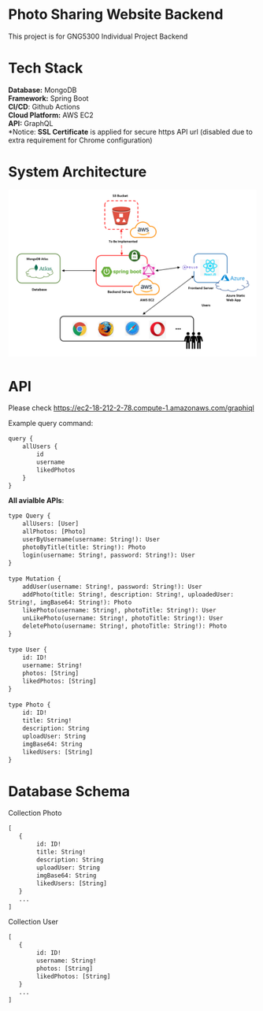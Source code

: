 ﻿# Photo Sharing Website Backend
This project is for GNG5300 Individual Project Backend
# Tech Stack
**Database:** MongoDB \
**Framework:** Spring Boot \
**CI/CD**: Github Actions\
**Cloud Platform:** AWS EC2\
**API:** GraphQL\
*Notice: **SSL Certificate** is applied for secure https API url (disabled due to extra requirement for Chrome configuration)

# System Architecture
<img src="./src/main/resources/static/systemArchitecture.PNG" />

# API
Please check https://ec2-18-212-2-78.compute-1.amazonaws.com/graphiql 

Example query command:
```
query {
    allUsers {
        id
        username
        likedPhotos
    }
}
```

**All avialble APIs**:
```
type Query {
    allUsers: [User]
    allPhotos: [Photo]
    userByUsername(username: String!): User
    photoByTitle(title: String!): Photo
    login(username: String!, password: String!): User
}

type Mutation {
    addUser(username: String!, password: String!): User
    addPhoto(title: String!, description: String!, uploadedUser: String!, imgBase64: String!): Photo
    likePhoto(username: String!, photoTitle: String!): User
    unLikePhoto(username: String!, photoTitle: String!): User
    deletePhoto(username: String!, photoTitle: String!): Photo
}

type User {
    id: ID!
    username: String!
    photos: [String]
    likedPhotos: [String]
}

type Photo {
    id: ID!
    title: String!
    description: String
    uploadUser: String
    imgBase64: String
    likedUsers: [String]
}
```
# Database Schema
Collection Photo
```
[
   {
        id: ID!
        title: String!
        description: String
        uploadUser: String
        imgBase64: String
        likedUsers: [String]
   }
   ...
]
```
Collection User
```
[
   {
        id: ID!
        username: String!
        photos: [String]
        likedPhotos: [String]
   }
   ...
]
```
